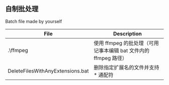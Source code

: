 自制批处理
---
Batch file made by yourself


| File | Description |
|  ----  | ----  |
| .\ffmpeg | 使用 ffmpeg 的批处理（可用记事本编辑 bat 文件内的 ffmpeg 路径） |
| DeleteFilesWithAnyExtensions.bat | 删除指定扩展名的文件并支持 \* 通配符 |
